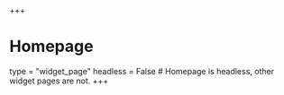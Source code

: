 +++
# Homepage
type = "widget_page"
headless = False  # Homepage is headless, other widget pages are not.
+++
